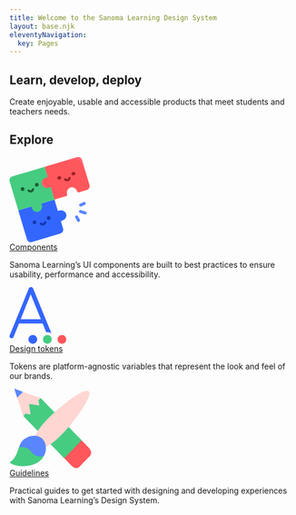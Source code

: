 ```yaml
---
title: Welcome to the Sanoma Learning Design System
layout: base.njk
eleventyNavigation:
  key: Pages
---
```


[//]: # (** &#40;Left for the future use&#41;)

[//]: # (<div class="collections">)

[//]: # ({% for category in collections.categories %})

[//]: # (- [ {{ category.data.title }} ]&#40; {{ category.url }} &#41;)

[//]: # ({% endfor %})

[//]: # (</div>)


[//]: # (### Not SSR:)

[//]: # (<ds-test-element></ds-test-element>)

[//]: # ()
[//]: # (### SSR:)

[//]: # (<is-land on:interaction="pointerenter" import="/js/components/test-component.js">)

[//]: # (<ds-test-element count="10"></ds-test-element>)

[//]: # (</is-land>)

[//]: # ()
[//]: # (### SSR:)

[//]: # (<is-land on:interaction="pointerenter" import="/js/components/my-counter.js">)

[//]: # (<my-counter></my-counter>)

[//]: # (</is-land>)

[//]: # ()
[//]: # (### not SSR:)

[//]: # (<my-counter></my-counter>)

<section class="ds-hero-block">

# Learn, develop, deploy

Create enjoyable, usable and accessible products that meet students and teachers needs.

</section>

<section class="ds-explore">

## Explore

<div class="ds-explore-wrapper">

<div class="ds-explore__components ds-explore__card">

<div class="ds-explore__card-image">

<svg width="142" height="150" viewBox="0 0 142 150" fill="none" xmlns="http://www.w3.org/2000/svg">
<path d="M87.6831 94.3301C87.3249 94.4383 86.9766 94.5603 86.6382 94.7C86.4564 94.7736 86.2612 94.8083 86.0652 94.8018C85.8692 94.7953 85.6767 94.7478 85.5002 94.6623C85.3237 94.5768 85.167 94.4553 85.0404 94.3056C84.9137 94.1558 84.8199 93.9812 84.7649 93.7929L79.1726 75.0029L15.4787 93.9582L30.6638 144.986C31.1953 146.769 32.4135 148.269 34.0504 149.154C35.6873 150.04 37.6089 150.239 39.3927 149.708L89.637 134.753C91.4206 134.222 92.9201 133.004 93.8057 131.367C94.6913 129.73 94.8905 127.808 94.3596 126.025L90.7705 113.96C90.7137 113.773 90.6969 113.575 90.7211 113.38C90.7453 113.186 90.8101 112.998 90.9111 112.83C91.0121 112.662 91.1472 112.517 91.3077 112.404C91.4682 112.292 91.6505 112.214 91.8429 112.176C92.206 112.108 92.5652 112.021 92.9192 111.916C98.1928 110.342 101.294 105.137 99.8496 100.279C98.4053 95.4202 92.9566 92.7618 87.6831 94.3301Z" fill="#3366FF"/>
<mask id="mask0_510_27" style="mask-type:luminance" maskUnits="userSpaceOnUse" x="15" y="75" width="86" height="75">
<path d="M87.6831 94.3301C87.3249 94.4383 86.9766 94.5603 86.6382 94.7C86.4564 94.7736 86.2612 94.8083 86.0652 94.8018C85.8692 94.7953 85.6767 94.7478 85.5002 94.6623C85.3237 94.5768 85.167 94.4553 85.0404 94.3056C84.9137 94.1558 84.8199 93.9812 84.7649 93.7929L79.1726 75.0029L15.4787 93.9582L30.6638 144.986C31.1953 146.769 32.4135 148.269 34.0504 149.154C35.6873 150.04 37.6089 150.239 39.3927 149.708L89.637 134.753C91.4206 134.222 92.9201 133.004 93.8057 131.367C94.6913 129.73 94.8905 127.808 94.3596 126.025L90.7705 113.96C90.7137 113.773 90.6969 113.575 90.7211 113.38C90.7453 113.186 90.8101 112.998 90.9111 112.83C91.0121 112.662 91.1472 112.517 91.3077 112.404C91.4682 112.292 91.6505 112.214 91.8429 112.176C92.206 112.108 92.5652 112.021 92.9192 111.916C98.1928 110.342 101.294 105.137 99.8496 100.279C98.4053 95.4202 92.9566 92.7618 87.6831 94.3301Z" fill="white"/>
</mask>
<g mask="url(#mask0_510_27)">
<path opacity="0.25" d="M70.6483 142.254C70.6483 142.254 42.7811 150.076 36.6437 145.535C31.4725 141.717 31.2344 137.782 23.8947 122.254C23.8121 135.635 31.1144 157.595 31.1144 157.595L70.6483 142.254Z" fill="#5985FF"/>
</g>
<path d="M62.6998 115C62.6998 115 62.6053 117.623 59.512 118.542C56.4187 119.461 55 117.288 55 117.288" stroke="#1138AD" stroke-width="3.94472" stroke-miterlimit="10" stroke-linecap="round"/>
<path d="M61.9863 17.2536L5.01421 34.2037C3.23076 34.7348 1.73132 35.9526 0.845682 37.5892C-0.0399555 39.2258 -0.239254 41.1471 0.291624 42.9307L15.4787 93.9582L37.3364 87.4646C37.509 87.4126 37.6905 87.3972 37.8695 87.4193C38.0484 87.4415 38.2207 87.5008 38.3754 87.5934C38.53 87.6861 38.6636 87.81 38.7677 87.9572C38.8717 88.1044 38.9438 88.2718 38.9794 88.4485C39.0437 88.7765 39.125 89.1044 39.2234 89.4324C40.7976 94.704 46.0023 97.8071 50.8587 96.3608C55.7151 94.9145 58.3834 89.4737 56.8131 84.1962C56.7147 83.8696 56.6045 83.5488 56.4786 83.2379C56.4128 83.0707 56.3827 82.8916 56.3899 82.712C56.3972 82.5324 56.4418 82.3563 56.5208 82.1949C56.5998 82.0335 56.7116 81.8904 56.849 81.7745C56.9864 81.6587 57.1464 81.5727 57.3188 81.522L79.1765 75.0167L61.9863 17.2536Z" fill="#45CC80"/>
<mask id="mask1_510_27" style="mask-type:luminance" maskUnits="userSpaceOnUse" x="0" y="17" width="80" height="80">
<path d="M61.9863 17L5.01421 33.9501C3.23076 34.4813 1.73132 35.699 0.845682 37.3356C-0.0399555 38.9722 -0.239254 40.8936 0.291624 42.6771L15.4787 93.7046L37.3364 87.2111C37.509 87.159 37.6905 87.1436 37.8695 87.1658C38.0484 87.1879 38.2207 87.2472 38.3754 87.3399C38.53 87.4325 38.6636 87.5564 38.7677 87.7036C38.8717 87.8509 38.9438 88.0182 38.9794 88.1949C39.0437 88.5229 39.125 88.8509 39.2234 89.1788C40.7976 94.4504 46.0023 97.5535 50.8587 96.1072C55.7151 94.6609 58.3834 89.2201 56.8131 83.9426C56.7147 83.616 56.6045 83.2953 56.4786 82.9844C56.4128 82.8171 56.3827 82.638 56.3899 82.4584C56.3972 82.2789 56.4418 82.1028 56.5208 81.9414C56.5998 81.78 56.7116 81.6368 56.849 81.5209C56.9864 81.4051 57.1464 81.3191 57.3188 81.2685L79.1765 74.7631L61.9863 17Z" fill="white"/>
</mask>
<g mask="url(#mask1_510_27)">
<path opacity="0.52" d="M8.21768 73.0276C8.21768 73.0276 0.403769 45.1604 4.93548 39.023C8.75487 33.8518 15.5141 30.8254 23.4972 28.4483C10.1165 28.3657 -7.12482 33.4936 -7.12482 33.4936L8.21768 73.0276Z" fill="#45CC80"/>
</g>
<path d="M61.9863 17.2536L66.8801 33.696C66.9593 33.9579 66.9816 34.2338 66.9454 34.505C66.9092 34.7762 66.8153 35.0365 66.67 35.2684C66.5248 35.5003 66.3316 35.6984 66.1035 35.8494C65.8753 36.0005 65.6174 36.1009 65.3472 36.1439C64.8369 36.2198 64.3326 36.3316 63.838 36.4784C58.5664 38.0526 55.4632 43.2573 56.9095 48.1157C58.3558 52.974 63.7966 55.6384 69.0722 54.0701C69.567 53.9235 70.0505 53.7407 70.5184 53.523C70.768 53.4132 71.0381 53.3577 71.3108 53.3604C71.5835 53.363 71.8524 53.4237 72.0998 53.5383C72.3472 53.653 72.5674 53.819 72.7456 54.0254C72.9239 54.2318 73.0561 54.4737 73.1336 54.7352L79.1647 75.0029L99.9697 68.8085C100.566 68.6265 101.066 68.2162 101.361 67.6669C101.656 67.1177 101.722 66.4741 101.544 65.8765L101.526 65.8175C99.952 60.5439 102.624 55.0972 107.481 53.6529C112.337 52.2086 117.548 55.3097 119.116 60.5833L119.134 60.6404C119.312 61.2395 119.721 61.7434 120.271 62.0415C120.82 62.3396 121.466 62.4075 122.065 62.2303L136.135 58.0429C137.918 57.5118 139.418 56.294 140.303 54.6574C141.189 53.0209 141.388 51.0995 140.857 49.316L127.674 5.01421C127.142 3.23076 125.925 1.73132 124.288 0.845682C122.651 -0.0399555 120.73 -0.239254 118.947 0.291624L61.9863 17.2536Z" fill="#FF575C"/>
<mask id="mask2_510_27" style="mask-type:luminance" maskUnits="userSpaceOnUse" x="56" y="0" width="86" height="76">
<path d="M61.9863 17.2536L66.8801 33.696C66.9594 33.9579 66.9816 34.2338 66.9454 34.505C66.9092 34.7762 66.8153 35.0365 66.6701 35.2684C66.5248 35.5003 66.3316 35.6984 66.1035 35.8494C65.8753 36.0005 65.6174 36.1009 65.3472 36.1439C64.8369 36.2198 64.3326 36.3316 63.838 36.4784C58.5664 38.0526 55.4632 43.2573 56.9095 48.1157C58.3558 52.974 63.7966 55.6384 69.0722 54.0701C69.5671 53.9235 70.0505 53.7407 70.5185 53.523C70.768 53.4132 71.0381 53.3577 71.3108 53.3604C71.5835 53.363 71.8524 53.4237 72.0998 53.5383C72.3472 53.653 72.5674 53.819 72.7456 54.0254C72.9239 54.2318 73.0561 54.4737 73.1336 54.7352L79.1647 75.0029L99.9697 68.8085C100.566 68.6265 101.066 68.2162 101.361 67.6669C101.656 67.1177 101.722 66.4741 101.544 65.8765L101.526 65.8175C99.952 60.5439 102.624 55.0972 107.481 53.6529C112.337 52.2086 117.548 55.3097 119.116 60.5833L119.134 60.6404C119.312 61.2395 119.721 61.7434 120.271 62.0415C120.82 62.3396 121.466 62.4075 122.065 62.2303L136.135 58.0429C137.918 57.5118 139.418 56.294 140.303 54.6574C141.189 53.0209 141.388 51.0995 140.857 49.316L127.674 5.01421C127.142 3.23076 125.925 1.73132 124.288 0.845682C122.651 -0.0399555 120.73 -0.239254 118.947 0.291624L61.9863 17.2536Z" fill="white"/>
</mask>
<g mask="url(#mask2_510_27)">
<path opacity="0.19" d="M63.8379 36.4765C63.8379 36.4765 58.3755 39.3652 60.3668 46.0673C62.3582 52.7694 67.0158 53.6411 70.0796 54.1882C64.5699 58.9855 48.2888 52.3818 48.2888 52.3818L54.44 35.835L63.8379 36.4765Z" fill="#FF97C9"/>
<path opacity="0.19" d="M136.835 35.7504C136.835 35.7504 128.14 8.14493 120.991 5.48257C114.966 3.24131 106.341 2.41683 98.362 4.79189C109.525 -2.59699 128.075 -5.73947 128.075 -5.73947L136.835 35.7504Z" fill="#FF97C9"/>
<path d="M105.7 37C105.7 37 105.605 39.623 102.512 40.5419C99.4187 41.4609 98 39.2885 98 39.2885" stroke="#992224" stroke-width="3.94472" stroke-miterlimit="10" stroke-linecap="round"/>
</g>
<path d="M23.0427 59.747C24.9032 59.747 26.4115 58.2388 26.4115 56.3782C26.4115 54.5177 24.9032 53.0095 23.0427 53.0095C21.1822 53.0095 19.6739 54.5177 19.6739 56.3782C19.6739 58.2388 21.1822 59.747 23.0427 59.747Z" fill="#1B6137"/>
<path d="M48.0311 52.3129C49.8916 52.3129 51.3998 50.8046 51.3998 48.9441C51.3998 47.0836 49.8916 45.5753 48.0311 45.5753C46.1705 45.5753 44.6623 47.0836 44.6623 48.9441C44.6623 50.8046 46.1705 52.3129 48.0311 52.3129Z" fill="#1B6137"/>
<path d="M41.3939 56.7754C41.3939 56.7754 41.2994 59.3984 38.2061 60.3173C35.1128 61.2362 33.6941 59.0639 33.6941 59.0639" stroke="#1B6137" stroke-width="3.94472" stroke-miterlimit="10" stroke-linecap="round"/>
<path d="M44.0011 118.362C45.8616 118.362 47.3699 116.854 47.3699 114.993C47.3699 113.133 45.8616 111.625 44.0011 111.625C42.1406 111.625 40.6323 113.133 40.6323 114.993C40.6323 116.854 42.1406 118.362 44.0011 118.362Z" fill="#1138AD"/>
<path d="M68.9895 110.926C70.85 110.926 72.3583 109.418 72.3583 107.557C72.3583 105.697 70.85 104.188 68.9895 104.188C67.129 104.188 65.6207 105.697 65.6207 107.557C65.6207 109.418 67.129 110.926 68.9895 110.926Z" fill="#1138AD"/>
<path d="M90.9554 36.1695C91.4847 37.9523 90.1683 38.8122 88.3836 39.3435C86.5988 39.8748 85.0266 39.8748 84.4953 38.092C84.3587 37.6649 84.3087 37.2148 84.3482 36.7681C84.3876 36.3214 84.5159 35.8871 84.7253 35.4906C84.9348 35.0941 85.2212 34.7434 85.5679 34.459C85.9146 34.1746 86.3146 33.9622 86.7444 33.8343C87.1742 33.7064 87.6251 33.6655 88.0709 33.7141C88.5167 33.7627 88.9483 33.8997 89.3405 34.1172C89.7326 34.3347 90.0775 34.6282 90.3548 34.9806C90.6321 35.333 90.8363 35.7372 90.9554 36.1695Z" fill="#992224"/>
<path d="M115.942 28.7334C116.473 30.5181 115.155 31.3761 113.37 31.9073C111.585 32.4386 110.013 32.4386 109.482 30.6559C109.345 30.2288 109.295 29.7787 109.335 29.332C109.374 28.8853 109.502 28.451 109.712 28.0545C109.921 27.658 110.208 27.3073 110.554 27.0229C110.901 26.7385 111.301 26.5261 111.731 26.3982C112.161 26.2703 112.612 26.2294 113.057 26.278C113.503 26.3266 113.935 26.4636 114.327 26.6811C114.719 26.8985 115.064 27.1921 115.341 27.5445C115.618 27.8969 115.823 28.3011 115.942 28.7334Z" fill="#992224"/>
<path class="ds-explore__components-part" d="M118.209 105.558L121.568 111.638" stroke="#5985FF" stroke-width="5.25962" stroke-miterlimit="10" stroke-linecap="round"/>
<path class="ds-explore__components-part" d="M125.346 84.7039L131.64 81.7661" stroke="#5985FF" stroke-width="5.25962" stroke-miterlimit="10" stroke-linecap="round"/>
<path class="ds-explore__components-part" d="M124.954 95.9535L133.071 98.6218" stroke="#5985FF" stroke-width="5.25962" stroke-miterlimit="10" stroke-linecap="round"/>
</svg>


</div>

<div class="ds-heading-2">
<a href="/categories/components/overview/">
Components
</a>
</div>

Sanoma Learning’s UI components are built to best practices to ensure usability, performance and accessibility.

</div>

<div class="ds-explore__design-tokens ds-explore__card">

<div class="ds-explore__card-image">

<svg width="100" height="100" viewBox="0 0 100 100" fill="none" xmlns="http://www.w3.org/2000/svg">
<path class="ds-explore__design-tokens-dot" d="M48.718 92.3077C48.718 96.5559 45.2739 100 41.0257 100C36.7773 100 33.3334 96.5559 33.3334 92.3077C33.3334 88.0595 36.7773 84.6154 41.0257 84.6154C45.2739 84.6154 48.718 88.0595 48.718 92.3077Z" fill="#3366FF"/>
<path class="ds-explore__design-tokens-dot" d="M74.359 92.3077C74.359 96.5559 70.9149 100 66.6667 100C62.4185 100 58.9744 96.5559 58.9744 92.3077C58.9744 88.0595 62.4185 84.6154 66.6667 84.6154C70.9149 84.6154 74.359 88.0595 74.359 92.3077Z" fill="#45CC80"/>
<path class="ds-explore__design-tokens-dot" d="M100 92.3077C100 96.5559 96.5559 100 92.3077 100C88.0595 100 84.6154 96.5559 84.6154 92.3077C84.6154 88.0595 88.0595 84.6154 92.3077 84.6154C96.5559 84.6154 100 88.0595 100 92.3077Z" fill="#FF575C"/>
<path d="M64.6508 79.6446L58.3333 64.2308H16.6667L7.17949 87.6923C6.49574 89.4015 5.3419 90.2564 3.71795 90.2564C2.52138 90.2564 1.62395 89.9574 1.02564 89.359C0.427334 88.7605 0.0854872 87.9487 0 86.9231V86.5385C0 86.0256 0.0427184 85.641 0.128206 85.3846L33.9744 2.5641C34.6581 0.854718 35.9402 0 37.8205 0C38.6754 0 39.4015 0.256411 40 0.769231C40.6836 1.19656 41.1964 1.79487 41.5385 2.5641L73.921 81.7359C71.8585 80.3174 69.3595 79.4872 66.6667 79.4872C65.9805 79.4872 65.3072 79.541 64.6508 79.6446ZM37.3077 12.8205L19.6154 56.6667H55.2564L37.3077 12.8205Z" fill="#3366FF"/>
</svg>

</div>

<div class="ds-heading-2">
<a href="/categories/design-tokens/">
Design tokens
</a>
</div>

Tokens are platform-agnostic variables that represent the look and feel of our brands.

</div>

<div class="ds-explore__guidelines ds-explore__card">

<div class="ds-explore__card-image">

<svg width="144" height="140" viewBox="0 0 144 140" fill="none" xmlns="http://www.w3.org/2000/svg">
<path d="M93.7651 119.762C89.3458 115.199 88.6092 109.116 91.5554 105.694L110.706 85.9243C114.02 82.5025 119.913 83.6431 124.332 88.2054L139.799 104.174C144.219 108.736 144.955 114.819 142.009 118.241L122.859 138.011C119.544 141.433 113.652 140.292 109.233 135.73L93.7651 119.762Z" fill="#FF575C"/>
<path d="M126.959 91.0104L119.408 98.8066L47.2751 24.3392L54.8269 16.543L126.959 91.0104Z" fill="#45CC80"/>
<path d="M121.604 96.5962L99.449 119.468L22.1082 39.6243L44.2634 16.7521L121.604 96.5962Z" fill="#45CC80"/>
<path d="M103.736 114.633L96.1847 122.429L24.0521 47.9619L31.6038 40.1657L103.736 114.633Z" fill="#45CC80"/>
<path d="M8.32544 0.000366211L13.4813 15.9685L23.7929 5.70328L8.32544 0.000366211Z" fill="#5985FF"/>
<path d="M54.7279 16.3486L23.7929 5.70312L13.4812 15.9684L24.1611 48.2849L27.8439 44.1028L37.0507 45.6235L34.4728 26.994L52.5182 29.6554L51.0451 20.5307L54.7279 16.3486Z" fill="#FFD6D1"/>
<path class="ds-explore__guidelines-part" d="M66.5125 53.9879C41.4699 79.8412 41.4699 91.6272 48.4671 99.2311C55.4643 106.455 66.8808 106.835 92.2917 80.6015C117.334 54.7483 146.796 12.5468 139.799 4.94287C132.434 -2.28082 91.5551 28.1347 66.5125 53.9879Z" fill="#FFD6D1"/>
<path class="ds-explore__guidelines-part" d="M0.223389 130.027C8.32542 138.391 40.7335 141.052 56.201 124.704C57.6741 123.183 59.1472 120.902 60.252 119.001C35.946 118.241 23.0564 109.876 16.4274 103.413C13.8495 111.777 11.2716 122.423 0.223389 130.027Z" fill="#45CC80"/>
<path class="ds-explore__guidelines-part" d="M58.4106 88.9656C49.572 79.841 32.9997 81.7419 23.7929 90.8666C20.1101 94.6686 18.2688 98.4705 16.7957 103.033C23.0563 109.496 35.5776 129.266 60.6203 118.621C65.7761 109.496 65.4078 96.5695 58.4106 88.9656Z" fill="#5985FF"/>
<path class="ds-explore__guidelines-part" d="M16.7957 103.413C16.7957 103.413 31.5266 100.372 38.5238 111.397C45.521 122.043 60.252 119.001 60.252 119.001L41.47 130.027L22.3198 115.579L16.7957 103.413Z" fill="#45CC80"/>
</svg>

</div>

<div class="ds-heading-2">
<a href="/categories/guidelines/">
Guidelines
</a>
</div>

Practical guides to get started with designing and developing experiences with Sanoma Learning’s Design System.

</div>

</div>

</section>